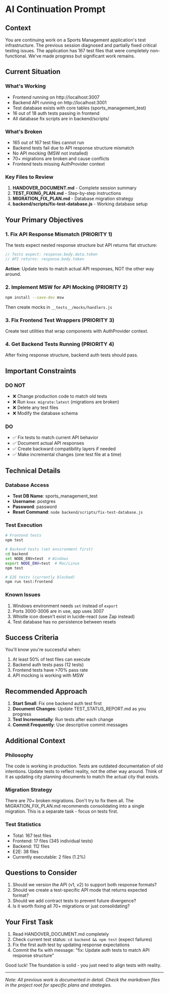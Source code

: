 # AI Continuation Prompt

## Context
You are continuing work on a Sports Management application's test infrastructure. The previous session diagnosed and partially fixed critical testing issues. The application has 167 test files that were completely non-functional. We've made progress but significant work remains.

## Current Situation

### What's Working
- Frontend running on http://localhost:3007
- Backend API running on http://localhost:3001  
- Test database exists with core tables (sports_management_test)
- 16 out of 18 auth tests passing in frontend
- All database fix scripts are in backend/scripts/

### What's Broken
- 165 out of 167 test files cannot run
- Backend tests fail due to API response structure mismatch
- No API mocking (MSW not installed)
- 70+ migrations are broken and cause conflicts
- Frontend tests missing AuthProvider context

### Key Files to Review
1. **HANDOVER_DOCUMENT.md** - Complete session summary
2. **TEST_FIXING_PLAN.md** - Step-by-step instructions
3. **MIGRATION_FIX_PLAN.md** - Database migration strategy
4. **backend/scripts/fix-test-database.js** - Working database setup

## Your Primary Objectives

### 1. Fix API Response Mismatch (PRIORITY 1)
The tests expect nested response structure but API returns flat structure:
```javascript
// Tests expect: response.body.data.token
// API returns: response.body.token
```
**Action**: Update tests to match actual API responses, NOT the other way around.

### 2. Implement MSW for API Mocking (PRIORITY 2)
```bash
npm install --save-dev msw
```
Then create mocks in `__tests__/mocks/handlers.js`

### 3. Fix Frontend Test Wrappers (PRIORITY 3)
Create test utilities that wrap components with AuthProvider context.

### 4. Get Backend Tests Running (PRIORITY 4)
After fixing response structure, backend auth tests should pass.

## Important Constraints

### DO NOT
- ❌ Change production code to match old tests
- ❌ Run `knex migrate:latest` (migrations are broken)
- ❌ Delete any test files
- ❌ Modify the database schema

### DO
- ✅ Fix tests to match current API behavior
- ✅ Document actual API responses
- ✅ Create backward compatibility layers if needed
- ✅ Make incremental changes (one test file at a time)

## Technical Details

### Database Access
- **Test DB Name**: sports_management_test
- **Username**: postgres
- **Password**: password
- **Reset Command**: `node backend/scripts/fix-test-database.js`

### Test Execution
```bash
# Frontend tests
npm test

# Backend tests (set environment first)
cd backend
set NODE_ENV=test  # Windows
export NODE_ENV=test  # Mac/Linux
npm test

# E2E tests (currently blocked)
npm run test:frontend
```

### Known Issues
1. Windows environment needs `set` instead of `export`
2. Ports 3000-3006 are in use, app uses 3007
3. Whistle icon doesn't exist in lucide-react (use Zap instead)
4. Test database has no persistence between resets

## Success Criteria

You'll know you're successful when:
1. At least 50% of test files can execute
2. Backend auth tests pass (12 tests)
3. Frontend tests have >70% pass rate
4. API mocking is working with MSW

## Recommended Approach

1. **Start Small**: Fix one backend auth test first
2. **Document Changes**: Update TEST_STATUS_REPORT.md as you progress
3. **Test Incrementally**: Run tests after each change
4. **Commit Frequently**: Use descriptive commit messages

## Additional Context

### Philosophy
The code is working in production. Tests are outdated documentation of old intentions. Update tests to reflect reality, not the other way around. Think of it as updating city planning documents to match the actual city that exists.

### Migration Strategy
There are 70+ broken migrations. Don't try to fix them all. The MIGRATION_FIX_PLAN.md recommends consolidating into a single migration. This is a separate task - focus on tests first.

### Test Statistics
- Total: 167 test files
- Frontend: 17 files (345 individual tests)
- Backend: 112 files 
- E2E: 38 files
- Currently executable: 2 files (1.2%)

## Questions to Consider

1. Should we version the API (v1, v2) to support both response formats?
2. Should we create a test-specific API mode that returns expected format?
3. Should we add contract tests to prevent future divergence?
4. Is it worth fixing all 70+ migrations or just consolidating?

## Your First Task

1. Read HANDOVER_DOCUMENT.md completely
2. Check current test status: `cd backend && npm test` (expect failures)
3. Fix the first auth test by updating response expectations
4. Commit the fix with message: "fix: Update auth tests to match API response structure"

Good luck! The foundation is solid - you just need to align tests with reality.

---

*Note: All previous work is documented in detail. Check the markdown files in the project root for specific plans and strategies.*